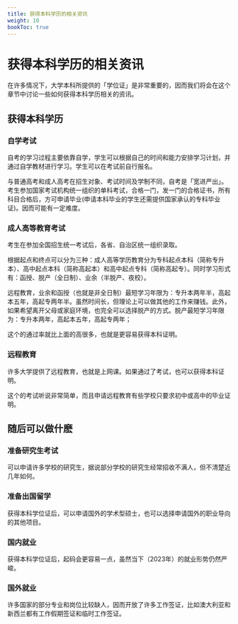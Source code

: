 ```yaml
---
title: 获得本科学历的相关资讯
weight: 10
bookToc: true
---
```


# 获得本科学历的相关资讯

在许多情况下，大学本科所提供的「学位证」是非常重要的，因而我们将会在这个章节中讨论一些如何获得本科学历相关的资讯。

## 获得本科学历

### 自学考试

自考的学习过程主要依靠自学，学生可以根据自己的时间和能力安排学习计划，并通过自学教材进行学习。学生可以在考试前自行报名。

与普通高考和成人高考在招生对象、考试时间及学制不同，自考是「宽进严出」。考生参加国家考试机构统一组织的单科考试，合格一门，发一门的合格证书，所有科目合格后，方可申请毕业(申请本科毕业的学生还需提供国家承认的专科毕业证)。因而可能有一定难度。

### 成人高等教育考试

考生在参加全国招生统一考试后，各省、自治区统一组织录取。

根据起点和终点可以分为三种：成人高等学历教育分为专科起点本科（简称专升本）、高中起点本科（简称高起本）和高中起点专科（简称高起专）。同时学习形式有：函授、脱产（全日制）、业余（半脱产、夜校）。

远程教育，业余和函授（也就是非全日制）最短学习年限为：专升本两年半，高起本五年，高起专两年半。虽然时间长，但理论上可以做其他的工作来赚钱。此外，如果希望离开父母或家庭环境，也完全可以选择脱产的方式。脱产最短学习年限为：专升本两年，高起本五年，高起专两年；

这个的通过率就比上面的高很多，也就是更容易获得本科证明。

### 远程教育

许多大学提供了远程教育，也就是上网课。如果通过了考试，也可以获得本科证明。

这个的考试听说非常简单，而且申请远程教育有些学校只要求初中或高中的毕业证明。


## 随后可以做什麽

### 准备研究生考试

可以申请许多学校的研究生，据说部分学校的研究生经常招收不满人，但不清楚近几年如何。

### 准备出国留学

获得本科学位证后，可以申请国外的学术型硕士，也可以选择申请国外的职业导向的其他项目。

### 国内就业

获得本科学位证后，起码会更容易一点，虽然当下（2023年）的就业形势仍然严峻。

### 国外就业

许多国家的部分专业和岗位比较缺人，因而开放了许多工作签证，比如澳大利亚和新西兰都有工作假期签证和临时工作签证。